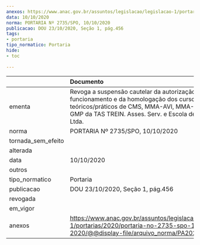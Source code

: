```yaml
---
anexos: https://www.anac.gov.br/assuntos/legislacao/legislacao-1/portarias/2020/portaria-no-2735-spo-10-10-2020/@@display-file/arquivo_norma/PA2020-2735.pdf
data: 10/10/2020
norma: PORTARIA Nº 2735/SPO, 10/10/2020
publicacao: DOU 23/10/2020, Seção 1, pág.456
tags:
- portaria
tipo_normatico: Portaria
hide: 
- toc 
 
---
```


|                    | Documento                                                                                                                                                                                          |
|:-------------------|:---------------------------------------------------------------------------------------------------------------------------------------------------------------------------------------------------|
| ementa             | Revoga a suspensão cautelar da autorização de funcionamento e da homologação dos cursos teóricos/práticos de CMS, MMA-AVI, MMA-CEL e MMA-GMP da TAS TREIN. Asses. Serv. e Escola de Av. Civ. Ltda. |
| norma              | PORTARIA Nº 2735/SPO, 10/10/2020                                                                                                                                                                   |
| tornada_sem_efeito |                                                                                                                                                                                                    |
| alterada           |                                                                                                                                                                                                    |
| data               | 10/10/2020                                                                                                                                                                                         |
| outros             |                                                                                                                                                                                                    |
| tipo_normatico     | Portaria                                                                                                                                                                                           |
| publicacao         | DOU 23/10/2020, Seção 1, pág.456                                                                                                                                                                   |
| revogada           |                                                                                                                                                                                                    |
| em_vigor           |                                                                                                                                                                                                    |
| anexos             | https://www.anac.gov.br/assuntos/legislacao/legislacao-1/portarias/2020/portaria-no-2735-spo-10-10-2020/@@display-file/arquivo_norma/PA2020-2735.pdf                                               |